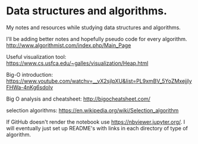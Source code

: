 # Data structures and algorithms.

My notes and resources while studying data structures and algorithms.

I'll be adding better notes and hopefully pseudo code for every algorithm.
http://www.algorithmist.com/index.php/Main_Page

Useful visualization tool: https://www.cs.usfca.edu/~galles/visualization/Heap.html 

Big-O introduction: https://www.youtube.com/watchv=__vX2sjlpXU&list=PL9xmBV_5YoZMxejjIyFHWa-4nKg6sdoIv

Big O analysis and cheatsheet: http://bigocheatsheet.com/ 

selection algorithms: https://en.wikipedia.org/wiki/Selection_algorithm

If GitHub doesn't render the notebook use https://nbviewer.jupyter.org/. I will eventually just set up README's with links in each directory of type of algorithm.